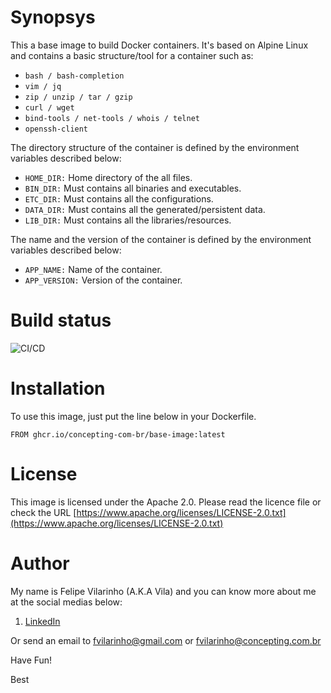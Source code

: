 Synopsys
========

This a base image to build Docker containers.
It's based on Alpine Linux and contains a basic structure/tool for a container such as:

- `bash / bash-completion`
- `vim / jq`
- `zip / unzip / tar / gzip`
- `curl / wget`
- `bind-tools / net-tools / whois / telnet`
- `openssh-client`


The directory structure of the container is defined by the environment variables described below:

- `HOME_DIR:` Home directory of the all files.
- `BIN_DIR:` Must contains all binaries and executables.
- `ETC_DIR:` Must contains all the configurations.
- `DATA_DIR:` Must contains all the generated/persistent data.
- `LIB_DIR:` Must contains all the libraries/resources.


The name and the version of the container is defined by the environment variables described below:

- `APP_NAME:` Name of the container.
- `APP_VERSION:` Version of the container.


Build status
============

![CI/CD](https://github.com/concepting-com-br/base-image/workflows/Docker/badge.svg)


Installation
============

To use this image, just put the line below in your Dockerfile.

`FROM ghcr.io/concepting-com-br/base-image:latest`


License
=======

This image is licensed under the Apache 2.0. Please read the licence file or check the URL [https://www.apache.org/licenses/LICENSE-2.0.txt](https://www.apache.org/licenses/LICENSE-2.0.txt)


Author
======

My name is Felipe Vilarinho (A.K.A Vila) and you can know more about me at the social medias below:

1. [LinkedIn](https://br.linkedin.com/in/fvilarinho)

Or send an email to fvilarinho@gmail.com or fvilarinho@concepting.com.br

Have Fun!

Best